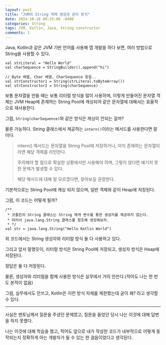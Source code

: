 ```yaml
---
layout: post
title: "JVM의 String 객체 생성과 관리 방식"
date: 2024-10-18 09:25:00 -0400 
categories: String
tags: JVM, Kotlin, Java, String constructor
comments: 1
---
```


Java, Kotlin과 같은 JVM 기반 언어를 사용해 앱 개발을 하다 보면, 여러 방법으로 String을 사용할 수 있다.

```
val strLiteral = "Hello World"
val charSequence = StringBuilder().append("hi")

// Byte 배열, Char 배열, CharSequence 등등..
val strConstructor1 = String(strLiteral.toByteArray())
val strConstructor2 = String(charSequence)
```

보통 문자열을 만들 때는 보통 리터럴 방식을 많이 사용하며,
이렇게 만들어진 문자열 객체는 JVM Heap에 존재하는 String Pool에 캐싱되어 같은 문자열에 대해서는 효율적으로 재사용한다.

그럼, `String(charSequence)`와 같은 방식은 캐싱이 안되는 걸까?

물론 가능하다. String 클래스에서 제공하는 `intern()`이라는 메서드를 사용한다면 말이다.

> intern() 메서드는 문자열을 String Pool에 저장하거나, 이미 존재하는 문자열이라면 해당 객체를 리턴한다.
>
> 주의해야 할 점으로 확실한 상황에서만 사용해야 하며, 그렇지 않다면 예기치 못한 문제가 발생할 수 있다.
>
> 해당 메서드에 대해 잘 모르겠다면, 찾아보길 권장한다.

기본적으로는 String Pool에 캐싱 되지 않으며, 일반 객체와 같이 Heap에 저장된다.

그럼, 이 코드는 어떻게 될까?

```
/**
 * 코틀린의 String 클래스는 String 매개 변수를 통한 생성자를 제공하지 않는다.
 * 따러서 java.lang.String 클래스를 참조해 생성해보자.
 * */
val str = java.lang.String("Hello Kotlin World")
```

위 코드에서는 String 생성자와 리터럴 방식 둘 다 사용하고 있다.

그리고 앞서 말했듯이, 리터럴 방식은 String Pool에 저장되고, 생성자 방식은 Heap에 저장된다.

정답은 둘 다 저장된다.

물론, 생성자와 리터럴을 함께 사용한 방식은 실무에서 거의 안쓴다.(적어도 나는 한 번도 본적이 없음)

그럼, 실무에서도 안쓰고, Kotlin은 이런 방식 자체를 제한했는데 굳이 왜? 라고 생각할 수 있다.

---

사실은 멘토님께서 질문을 주셨던 문제였고, 질문을 들었던 당시 나는 이것에 대해 답변을 하지 못했다.

나는 이것에 대해 학습을 했고, 적어도 앞으로 내가 작성한 코드가 내부적으로 어떻게 동작되는지 정확하게 아는 개발자가 될 수 있는 한 걸음이었다고 생각된다.